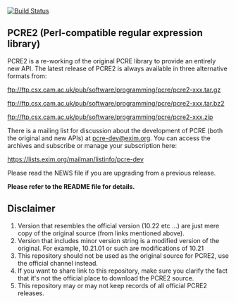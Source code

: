 [![Build Status](https://travis-ci.org/jpcre2/pcre2.svg?branch=release)](https://travis-ci.org/jpcre2/pcre2)

PCRE2 (Perl-compatible regular expression library)
------------------------------------------------------------------

PCRE2 is a re-working of the original PCRE library to provide an entirely new
API. The latest release of PCRE2 is always available in three alternative
formats from:

  ftp://ftp.csx.cam.ac.uk/pub/software/programming/pcre/pcre2-xxx.tar.gz
  
  ftp://ftp.csx.cam.ac.uk/pub/software/programming/pcre/pcre2-xxx.tar.bz2
  
  ftp://ftp.csx.cam.ac.uk/pub/software/programming/pcre/pcre2-xxx.zip

There is a mailing list for discussion about the development of PCRE (both the
original and new APIs) at pcre-dev@exim.org. You can access the archives and
subscribe or manage your subscription here:

   https://lists.exim.org/mailman/listinfo/pcre-dev

Please read the NEWS file if you are upgrading from a previous release.

**Please refer to the README file for details.**


Disclaimer
----------

1. Version that resembles the official version (10.22 etc ...) are just mere copy of the original source (from links mentioned above).
2. Version that includes minor version string is a modified version of the original. For example, 10.21.01 or such are modifications of 10.21
3. This repository should not be used as the original source for PCRE2, use the official channel instead.
4. If you want to share link to this repository, make sure you clarify the fact that it's not the official place to download the PCRE2 source.
5. This repository may or may not keep records of all official PCRE2 releases.
